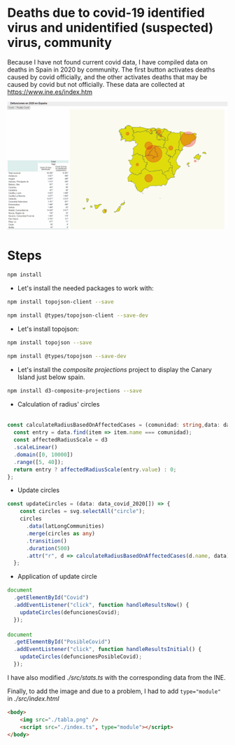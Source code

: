 

# Deaths due to covid-19 identified virus and unidentified (suspected) virus, community

Because I have not found current covid data, I have compiled data on deaths in Spain in 2020 by community. The first button activates deaths caused by covid officially, and the other activates deaths that may be caused by covid but not officially.
These data are collected at https://www.ine.es/index.htm



![alt-text](https://github.com/antonioluzon/d3-js-pin-scale/blob/main/Animation.gif)

# Steps

```bash
npm install
```

* Let's install the needed packages to work with:

```bash
npm install topojson-client --save
```

```bash
npm install @types/topojson-client --save-dev
```

* Let's install topojson:

```bash
npm install topojson --save
```

```bash
npm install @types/topojson --save-dev
```

* Let's install the _composite projections_ project to display the Canary Island just below spain.

```bash
npm install d3-composite-projections --save
```



* Calculation of radius' circles  

```typescript

const calculateRadiusBasedOnAffectedCases = (comunidad: string,data: data_covid_2020[]) => {
  const entry = data.find(item => item.name === comunidad);
  const affectedRadiusScale = d3
  .scaleLinear()
  .domain([0, 10000])
  .range([5, 40]); 
  return entry ? affectedRadiusScale(entry.value) : 0;
};
```



* Update circles 

```typescript
const updateCircles = (data: data_covid_2020[]) => {
    const circles = svg.selectAll("circle");
    circles
      .data(latLongCommunities)
      .merge(circles as any)
      .transition()
      .duration(500)
      .attr("r", d => calculateRadiusBasedOnAffectedCases(d.name, data));
  };
```

* Application of update circle

```typescript
document
  .getElementById("Covid")
  .addEventListener("click", function handleResultsNow() {
    updateCircles(defuncionesCovid);
  });

document
  .getElementById("PosibleCovid")
  .addEventListener("click", function handleResultsInitial() {
    updateCircles(defuncionesPosibleCovid);
  });

  ```

I have also modified _./src/stats.ts_ with the corresponding data from the INE.


Finally, to add the image and due to a problem, I had to add ```type="module"``` in _./src/index.html_

```html
<body>
    <img src="./tabla.png" />
    <script src="./index.ts", type="module"></script>
</body>
```